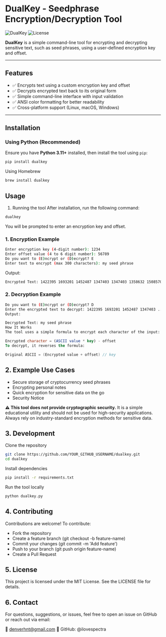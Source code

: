 # **DualKey - Seedphrase Encryption/Decryption Tool**

![DualKey](https://img.shields.io/badge/Python-3.11-blue) ![License](https://img.shields.io/badge/license-MIT-green)

**DualKey** is a simple command-line tool for encrypting and decrypting sensitive text, such as seed phrases, using a user-defined encryption key and offset.

---

## **Features**

- ✅ Encrypts text using a custom encryption key and offset  
- ✅ Decrypts encrypted text back to its original form  
- ✅ Simple command-line interface with input validation  
- ✅ ANSI color formatting for better readability  
- ✅ Cross-platform support (Linux, macOS, Windows)  

---

## **Installation**

### **Using Python (Recommended)**

Ensure you have **Python 3.11+** installed, then install the tool using `pip`:

```bash
pip install dualkey
```

Using Homebrew

```bash
brew install dualkey
```

## Usage

1. Running the tool
After installation, run the following command:

```bash
dualkey
```

You will be prompted to enter an encryption key and offset.

### 1. Encryption Example
```bash
Enter encryption key (4-digit number): 1234
Enter offset value (4 to 6 digit number): 56789
Do you want to (E)ncrypt or (D)ecrypt? E
Enter text to encrypt (max 300 characters): my seed phrase
```
Output:
```bash
Encrypted Text: 1422395 1693201 1452487 1347403 1347403 1358632 1508570 1463723 1422395 1324952 1452487 1422395 1463723 1441258 1399940
```

### 2. Decryption Example
```bash
Do you want to (E)ncrypt or (D)ecrypt? D
Enter the encrypted text to decrypt: 1422395 1693201 1452487 1347403 ...
Output:
```

```bash
Decrypted Text: my seed phrase
How It Works
The tool uses a simple formula to encrypt each character of the input:
```
```sql
Encrypted character = (ASCII value * key) - offset
To decrypt, it reverses the formula:
```
```java
Original ASCII = (Encrypted value + offset) // key
```

## 2. Example Use Cases

- Secure storage of cryptocurrency seed phrases
- Encrypting personal notes
- Quick encryption for sensitive data on the go
- Security Notice
  
**⚠ This tool does not provide cryptographic security.**
It is a simple educational utility and should not be used for high-security applications. Always rely on industry-standard encryption methods for sensitive data.

## 3. Development

Clone the repository
```bash
git clone https://github.com/YOUR_GITHUB_USERNAME/dualkey.git
cd dualkey
```

Install dependencies
```bash
pip install -r requirements.txt
```

Run the tool locally

```bash
python dualkey.py
```

## 4. Contributing

Contributions are welcome! To contribute:

- Fork the repository
- Create a feature branch (git checkout -b feature-name)
- Commit your changes (git commit -m 'Add feature')
- Push to your branch (git push origin feature-name)
- Create a Pull Request

## 5. License

This project is licensed under the MIT License. See the LICENSE file for details.

## 6. Contact
For questions, suggestions, or issues, feel free to open an issue on GitHub or reach out via email:

📧 denverhnt@gmail.com
🐙 GitHub: @ilovespectra